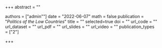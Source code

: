 +++
abstract = ""

authors = ["admin""]
date = "2022-06-07"
math = false
publication = "*Politics of the Low Countries*"
title = ""
selected=true
doi = ""
url_code = ""
url_dataset = ""
url_pdf = ""
url_slides = ""
url_video = ""
publication_types = ["2"]

+++
